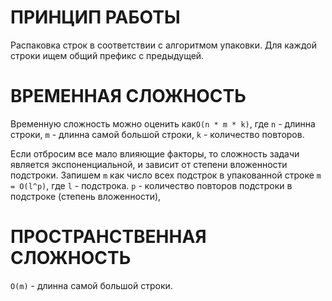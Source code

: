 # ПРИНЦИП РАБОТЫ
Распаковка строк в соответствии с алгоритмом упаковки.
Для каждой строки ищем общий префикс с предыдущей.

# ВРЕМЕННАЯ СЛОЖНОСТЬ

Временную сложность можно оценить как`O(n * m * k)`, где
`n` - длинна строки,
`m` - длинна самой большой строки,
`k` - количество повторов.

Если отбросим все мало влияющие факторы, то сложность задачи является экспоненциальной, и зависит от степени вложенности подстроки.
Запишем `m` как число всех подстрок в упакованной строке `m = O(l^p)`, где
`l` - подстрока.
`p` - количество повторов подстроки в подстроке (степень вложенности),

# ПРОСТРАНСТВЕННАЯ СЛОЖНОСТЬ
`O(m)` - длинна самой большой строки.